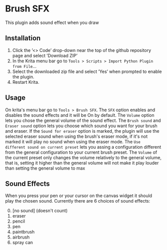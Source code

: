 # Brush SFX
This plugin adds sound effect when you draw 


## Installation 

1.  Click the &rsquo;<> Code&rsquo; drop-down near the top of the github repository
    page and select &rsquo;Download ZIP&rsquo;
2.  In the Krita menu bar go to `Tools > Scripts > Import Python Plugin from File`&#x2026;
3.  Select the downloaded zip file and select &rsquo;Yes&rsquo; when prompted to
    enable the plugin.
4.  Restart Krita.

## Usage

On krita's menu bar go to `Tools > Brush SFX`.
The `SFX` option enables and disables the sound effects and it will be On by default.
The `Volume` option lets you chose the general volume of the sound effect. The `Brush sound` 
and `Eraser sound` option lets you choose which sound you want for your brush and eraser. 
If the `Sound for eraser` option is marked, the plugin will use the selected eraser sound when
using the brush's eraser mode, if it's not marked it will play no sound when using the 
eraser mode. The `Use different sound on current preset` lets you assing a configuration 
different from the general configuration to your current brush preset. The `Volume` of 
the current preset only changes the volume relatively to the general volume, that is,
setting it higher than the general volume will not make it play louder than setting
the general volume to max

## Sound Effects

When you press your pen or your cursor on the canvas widget it should play the chosen sound.
Currently there are 6 choices of sound effects:

0. [no sound] (doesn't count) 
1. eraser
2. pencil
3. pen
4. paintbrush
5. airbrush
6. spray can




